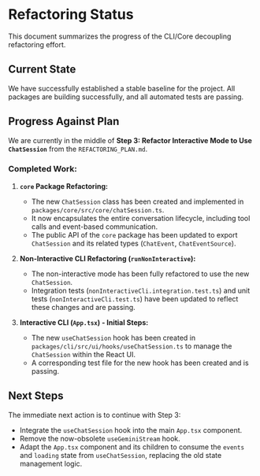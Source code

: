 # Refactoring Status

This document summarizes the progress of the CLI/Core decoupling refactoring effort.

## Current State

We have successfully established a stable baseline for the project. All packages are building successfully, and all automated tests are passing.

## Progress Against Plan

We are currently in the middle of **Step 3: Refactor Interactive Mode to Use `ChatSession`** from the `REFACTORING_PLAN.md`.

### Completed Work:

1.  **`core` Package Refactoring:**
    - The new `ChatSession` class has been created and implemented in `packages/core/src/core/chatSession.ts`.
    - It now encapsulates the entire conversation lifecycle, including tool calls and event-based communication.
    - The public API of the `core` package has been updated to export `ChatSession` and its related types (`ChatEvent`, `ChatEventSource`).

2.  **Non-Interactive CLI Refactoring (`runNonInteractive`):**
    - The non-interactive mode has been fully refactored to use the new `ChatSession`.
    - Integration tests (`nonInteractiveCli.integration.test.ts`) and unit tests (`nonInteractiveCli.test.ts`) have been updated to reflect these changes and are passing.

3.  **Interactive CLI (`App.tsx`) - Initial Steps:**
    - The new `useChatSession` hook has been created in `packages/cli/src/ui/hooks/useChatSession.ts` to manage the `ChatSession` within the React UI.
    - A corresponding test file for the new hook has been created and is passing.

## Next Steps

The immediate next action is to continue with Step 3:

-   Integrate the `useChatSession` hook into the main `App.tsx` component.
-   Remove the now-obsolete `useGeminiStream` hook.
-   Adapt the `App.tsx` component and its children to consume the `events` and `loading` state from `useChatSession`, replacing the old state management logic.
